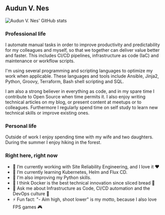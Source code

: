 ## Audun V. Nes

![Audun V. Nes' GitHub stats](https://github-readme-stats.vercel.app/api?username=avnes&show_icons=true&count_private=true&theme=merko)

### Professional life
I automate manual tasks in order to improve productivity and predictability for my colleagues and myself, so that we together can deliver value better and faster. This includes CI/CD pipelines, infrastructure as code (IaC) and maintenance or workflow scripts.

I'm using several programming and scripting languages to optimize my work when applicable. These languages and tools include Ansible, Jinja2, Python, Groovy, Terraform, Bash shell scripting and SQL.

I am also a strong believer in everything as code, and in my spare time I contribute to Open Source when time permits it. I also enjoy writing technical articles on my blog, or present content at meetups or to colleagues. Furthermore I regularly spend time on self study to learn new technical skills or improve existing ones.

### Personal life
Outside of work I enjoy spending time with my wife and two daughters. During the summer I enjoy hiking in the forest.

### Right here, right now

- 🔭 I’m currently working with Site Reliability Engineering, and I love it ❤️
- 🌱 I’m currently learning Kubernetes, Helm and Flux CD.
- :snake: I'm also improving my Python skills.
- :whale: I think Docker is the best technical innovation since sliced bread 🍞
- 💬 Ask me about Infrastructure as Code, CI/CD automation and the DevOps culture 🦄
- ⚡ Fun fact: "- Aim high, shoot lower" is my motto, because I also love FPS games 🎮
